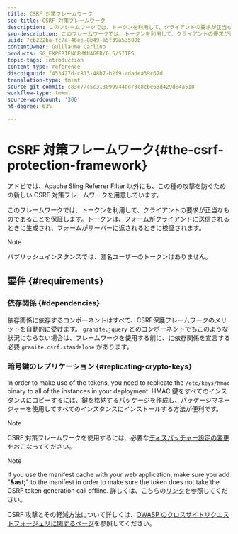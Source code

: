 ```yaml
---
title: CSRF 対策フレームワーク
seo-title: CSRF 対策フレームワーク
description: このフレームワークでは、トークンを利用して、クライアントの要求が正当なものであることを保証します
seo-description: このフレームワークでは、トークンを利用して、クライアントの要求が正当なものであることを保証します
uuid: 7cb222ba-fc7a-46ee-8b49-a5f39a53580b
contentOwner: Guillaume Carlino
products: SG_EXPERIENCEMANAGER/6.5/SITES
topic-tags: introduction
content-type: reference
discoiquuid: f453427d-c813-48b7-b2f9-adadea39c67d
translation-type: tm+mt
source-git-commit: c83c77c5c313099944dd73c8cbe63d429d84a518
workflow-type: tm+mt
source-wordcount: '300'
ht-degree: 63%

---
```



# CSRF 対策フレームワーク{#the-csrf-protection-framework}

アドビでは、Apache Sling Referrer Filter 以外にも、この種の攻撃を防ぐための新しい CSRF 対策フレームワークを用意しています。

このフレームワークでは、トークンを利用して、クライアントの要求が正当なものであることを保証します。トークンは、フォームがクライアントに送信されるときに生成され、フォームがサーバーに返されるときに検証されます。

>[!NOTE]
>
>パブリッシュインスタンスでは、匿名ユーザーのトークンはありません。

## 要件 {#requirements}

### 依存関係 {#dependencies}

依存関係に依存するコンポーネントはすべて、CSRF保護フレームワークのメリットを自動的に受けます。 `granite.jquery` どのコンポーネントでもこのような状況にならない場合は、フレームワークを使用する前に、に依存関係を宣言する必要 `granite.csrf.standalone` があります。

### 暗号鍵のレプリケーション {#replicating-crypto-keys}

In order to make use of the tokens, you need to replicate the `/etc/keys/hmac` binary to all of the instances in your deployment. HMAC 鍵をすべてのインスタンスにコピーするには、鍵を格納するパッケージを作成し、パッケージマネージャーを使用してすべてのインスタンスにインストールする方法が便利です。

>[!NOTE]
>
>CSRF 対策フレームワークを使用するには、必要な[ディスパッチャー設定の変更](https://helpx.adobe.com/experience-manager/dispatcher/user-guide.html)をおこなってください。

>[!NOTE]
>
>If you use the manifest cache with your web application, make sure you add &quot;**&amp;ast;**&quot; to the manifest in order to make sure the token does not take the CSRF token generation call offline. 詳しくは、こちらの[リンク](https://www.w3.org/TR/offline-webapps/)を参照してください。
>
>CSRF 攻撃とその軽減方法について詳しくは、[OWASP のクロスサイトリクエストフォージェリに関するページ](https://owasp.org/www-community/attacks/csrf)を参照してください。
